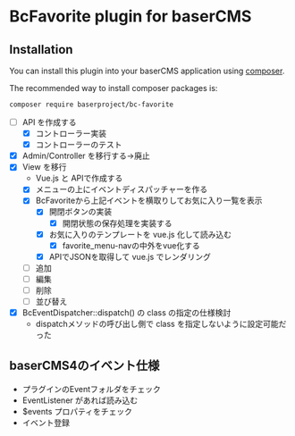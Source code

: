 # BcFavorite plugin for baserCMS

## Installation

You can install this plugin into your baserCMS application using [composer](https://getcomposer.org).

The recommended way to install composer packages is:

```
composer require baserproject/bc-favorite
```

- [ ] API を作成する
  - [x] コントローラー実装
  - [x] コントローラーのテスト
- [x] Admin/Controller を移行する→廃止
- [x] View を移行
  - Vue.js と APIで作成する
  - [x] メニューの上にイベントディスパッチャーを作る
  - [x] BcFavoriteから上記イベントを横取りしてお気に入り一覧を表示
    - [x] 開閉ボタンの実装
      - [x] 開閉状態の保存処理を実装する
    - [x] お気に入りのテンプレートを vue.js 化して読み込む
      - [x] favorite_menu-navの中外をvue化する
    - [x] APIでJSONを取得して vue.js でレンダリング
  - [ ] 追加
  - [ ] 編集
  - [ ] 削除
  - [ ] 並び替え
- [x] BcEventDispatcher::dispatch() の class の指定の仕様検討
  - dispatchメソッドの呼び出し側で class を指定しないように設定可能だった

## baserCMS4のイベント仕様

- プラグインのEventフォルダをチェック
- EventListener があれば読み込む
- $events プロパティをチェック
- イベント登録



